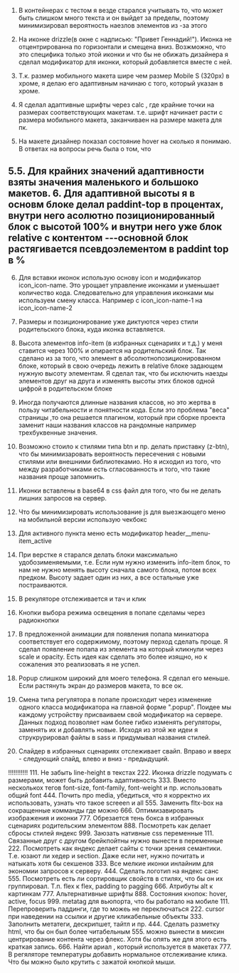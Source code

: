 1. В контейнерах с тестом я везде старался учитывать то, что может быть слишком много текста и он выйдет за пределы, поэтому минимизировал вероятность наезлов элементов из -за этого

2. На иконке drizzle(в окне с надписью: "Привет Геннадий!"). Иконка не отцентрированна по горизонтали и смещена вниз. Возжможно, что это специфика только этой иконки и что бы не обижать дизайнера я сделал модификатор для иконки, который добавляется вместе с ней.

3. Т.к. размер мобильного макета шире чем размер Mobile S (320px) в хроме, я делаю его адаптивным начинаю с того, который указан в хроме.

4. Я сделал адаптивные шрифты через calc , где крайние точки на размерах соответствующих макетам. т.е. шрифт начинает расти с размера мобильного макета, заканчиваен на размере макета для пк.

5. На макете дизайнер показал состояние hover на сколько я понимаю. В ответах на вопросы речь была о том, что 

5.5. Для крайних значений адаптивности взяты значения маленького и большоко макетов.
6. Для адаптивной высоты я в основм блоке делал paddint-top в процентах, внутри него асолютно позиционированный блок с высотой 100% и внутри него уже блок relative с контентом
---основной блок растягивается псевдоэлементом в paddint top в %
---
6. Для вставки иконок использую основу icon и модификатор icon_icon-name. Это урощает управление иконками и уменьшает количество кода.
Следовательно для управления иконками мы используем смену класса. Например с icon_icon-name-1 на icon_icon-name-2
7. Размеры и позиционирование уже диктуются через стили родительского блока, куда иконка вставляется.

8. Высота элементов info-item (в избранных сценариях и т.д.) у меня ставится через 100% и опирается на родительский блок. Так сделано из за того, что элемент в абсолютнопозиционированном блоке, который в свою очередь лежить в relative блоке задающем нужную высоту элементам. Я сделал так, что бы исключить наезды элементов друг на друга и изменять высоты этих блоков одной цифрой в родительском блоке

9. Иногда получаются длинные названия классов, но это жертва в пользу читабельности и понятности кода. Если это проблема "веса" страницы ,то она решается плагином, который при сборке проекта заменит наши названия классов на рандомные например трехбуквенные значения.

10. Возможно стоило к стилями типа btn и пр. делать приставку (z-btn), что бы минимизаровать вероятность пересечения с новыми стилями или внешними библиотекамио. Но я исходил из того, что между разработчиками есть сгласованность и того, что такие названия проще запомнить.

11. Иконки вставлены в base64 в css файл для того, что бы не делать лишних запросов на сервер.

12. Что бы минимизировать использование js для выезжающего меню на мобильной версии использую чекбокс

13. Для активного пункта меню есть модификатор header__menu-item_active

14. При верстке я старался делать блоки максимально удобозименяемыми, т.е. Если нум нужно изменить info-item блок, то нам не нужно менять высоту сначала самого блока, потом всех предком. Высоту задает один из них, а все остальные уже постраиваются.

15. В рекуляторе отслеживается и тач и клик

16. Кнопки выбора режима освещения в попапе сделамы через радиокнопки

17. В предложенной анимации для появления попапа миниатюра соответствует его содержимому, поэтому перход сделать проще. Я сделал появление попапа из элемента на который кликнули через scale и opacity. Есть идея как сделать это более изящно, но к сожаления это реализовать я не успел.

16. Popup слишком широкий для моего телефона. Я сделал его меньше. Если растянуть экран до размеров макета, то все ок.

17. Смена типа регулятора в попапе происходит через изменение одного класса модификатора на главной форме ".popup". Поидее мы каждому устройству присваиваем свой модификатор на сервере. Данных подход позволяет нам более гибко изменять регуляторы, заменять их и добавлять новые. Исходя из этой же идеи я струкрурировал файлы в sass и придумывал названия стилей.
18. Слайдер в избранных сценариях отслеживает свайп. Вправо и вверх - следующий слайд, влево и вниз - предыдущий.


!!!!!!!!!!!
111. Не забыть line-height в текстах
222. Иконка drizzle подумать с размерами, может быть добавить адаптивность
333. Вместо несколькох тегов font-size, font-family, font-weight и пр. использовать общий font
444. Почить про media, убедиться, что я корректно их использовать, узнать что такое screeen и all
555. Заменить fltx-box на сокращенные комманды где можно
666. Оптимизавировать изображения и иконки
777. Обрезается тень бокса в избранных сценариях родительским элементом
888. Посмотреть как делает сбросы стилей яндекс
999. Заюзать нативные css переменные
111. Связанные друг с другом брейкпойтны нужно вынести в переменные 
222. Посмотреть как яндекс делает сайты с точки зрения семантики. Т.е. юзают ли хедер и section. Даже если нет, нужно почитать и натыкать хотя бы секшенов
333. Все мелкие иконки инлайним для экономии запросов к серверу.
444. Сделать логотип на яндекс санс
555. Посмотреть есть ли сортировщик свойств в стилях, что бы он их группировал. Т.п. flex к flex, padding to pagging
666. Атрибуты  alt к картинкам
777. Альтернативные шрифты
888. Состояния кнопок: hover, active, focus
999. metatag для вьюпорта, что бы работало на мобиле
111. Перепроверить паддинги, где то можеь не переключаться
222. cursor при наведении на ссылки и другие кликабельные объекты
333. Заполнить метатеги, дескрипшет, тайтл и пр.
444. Сделать разметку html, что бы он был более читабельным
555. можно вынести в миксин центрирование контента через флекс. Хотя бы опять же для этого есть краткая запись.
666. Найти ариал , который используется в макетах
777. В регяляторе температуры добавить нормальное отслеживание клика. Что бы можно было крутить с зажатой кнопкой мыши.